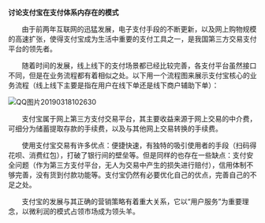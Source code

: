 **讨论支付宝在支付体系内存在的模式**

&nbsp;&nbsp;&nbsp;&nbsp;&nbsp;&nbsp;&nbsp;由于前两年互联网的迅猛发展，电子支付手段的不断更新，以及网上购物规模的高速扩张，使得支付宝成为生活中重要的支付工具之一，是我国第三方交易支付平台的领先者。

&nbsp;&nbsp;&nbsp;&nbsp;&nbsp;&nbsp;&nbsp;随着时间的发展，线上线下的支付场景都已经比较完善，各支付平台虽然接口不同，但是在业务流程都有着相似之处。以下用一个流程图来展示支付宝核心的业务流程（线上线下主要是指在用户在线下单还是线下商户辅助下单）：

![QQ图片20190318102630](assets/QQ图片20190318102630.png)

&nbsp;&nbsp;&nbsp;&nbsp;&nbsp;&nbsp;&nbsp;支付宝属于网上第三方支付交易平台，其主要收益来源于网上交易的中介费，可细分为储蓄提取存款的手续费，以及与其他网上交易转换的手续费。

&nbsp;&nbsp;&nbsp;&nbsp;&nbsp;&nbsp;&nbsp;使用支付宝交易有许多优点：便捷快速，有独特的吸引使用者的手段（扫码得花呗、消费红包），打破了银行间的壁垒等。但是同样的也存在一些缺点：支付安全问题（作为第三方支付平台，无人为交易中产生的损失进行赔付），信用体制不够完善，没有货到付款功能等。支付宝仍然有必要优化自己的优点，完善自己的不足之处。

&nbsp;&nbsp;&nbsp;&nbsp;&nbsp;&nbsp;&nbsp;支付宝的发展与其正确的营销策略有着重大关系，它以“用户服务”为重要理念，以微利润的模式占领市场成为领头羊。